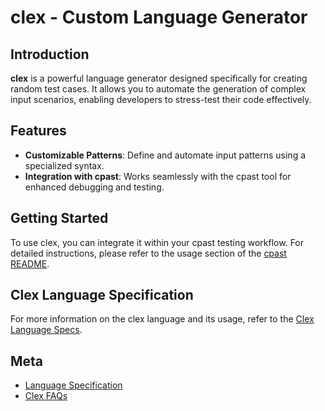 # clex - Custom Language Generator

## Introduction

**clex** is a powerful language generator designed specifically for creating random test cases. It allows you to automate the generation of complex input scenarios, enabling developers to stress-test their code effectively.

## Features

- **Customizable Patterns**: Define and automate input patterns using a specialized syntax.
- **Integration with cpast**: Works seamlessly with the cpast tool for enhanced debugging and testing.

## Getting Started

To use clex, you can integrate it within your cpast testing workflow. For detailed instructions, please refer to the usage section of the [cpast README](../cpast/README.md).

## Clex Language Specification

For more information on the clex language and its usage, refer to the [Clex Language Specs](./docs/CLEX_LANG_SPECS.md).

## Meta

- [Language Specification](./docs/CLEX_LANG_SPECS.md)
- [Clex FAQs](./docs/CLEX_LANG_FAQs.md)

